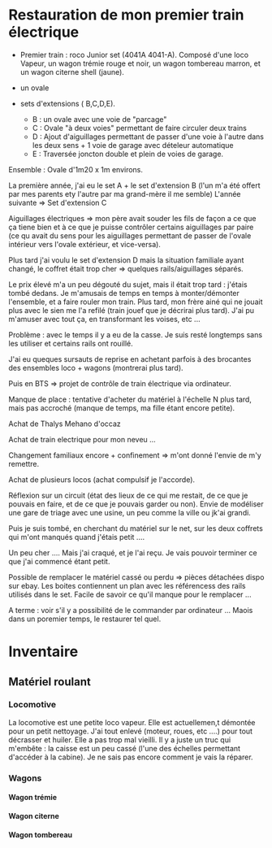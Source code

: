 # Restauration de mon premier train électrique

- Premier train : roco Junior set (4041A 4041-A). Composé d'une loco Vapeur, un wagon trémie rouge et noir, un wagon tombereau marron, et un wagon citerne shell (jaune).
- un ovale
- sets d'extensions ( B,C,D,E).

  * B : un ovale avec une voie de "parcage"
  * C : Ovale "à deux voies" permettant de faire circuler deux trains
  * D : Ajout d'aiguillages permettant de passer d'une voie à l'autre dans les deux sens + 1 voie de garage avec dételeur automatique
  * E : Traversée joncton double et plein de voies de  garage.

Ensemble : Ovale d'1m20 x 1m environs.

La première année, j'ai eu le set A + le set d'extension B (l'un m'a été offert par mes parents ety l'autre par ma grand-mère il me semble)
L'année suivante => Set d'extension C

Aiguillages électriques => mon père avait souder les fils de façon a ce que ça tiene bien et à ce que je puisse contrôler certains  aiguillages par paire (ce qu avait du sens pour les aiguillages permettant de passer de l'ovale intérieur vers l'ovale extérieur, et vice-versa).

Plus tard j'ai voulu le set d'extension D mais la situation familiale ayant changé, le coffret était trop cher => quelques rails/aiguillages séparés.

Le prix élevé m'a un peu dégouté du sujet, mais il était trop tard : j'étais tombé dedans. Je m'amusais de temps en temps à monter/démonter l'ensemble, et a faire rouler mon train. Plus tard, mon frère ainé qui ne jouait plus avec le sien me l'a refilé (train jouef que je décrirai plus tard). J'ai pu m'amuser avec tout ça, en transformant les voises, etc ...


Problème : avec le temps il y a eu de la casse. Je suis resté longtemps sans les utiliser et certains rails ont rouillé.

J'ai eu queques sursauts de reprise en achetant parfois à des brocantes des ensembles loco + wagons (montrerai plus tard). 

Puis en BTS => projet de contrôle de train électrique via ordinateur.

Manque de place : tentative d'acheter du matériel à l'échelle N plus tard, mais pas accroché (manque de temps, ma fille étant encore petite).

Achat de Thalys Mehano d'occaz 

Achat de train electrique pour mon neveu ...


Changement familiaux encore + confinement => m'ont donné l'envie de m'y remettre.

Achat de plusieurs locos (achat compulsif je l'accorde).

Réflexion sur un circuit (état des lieux de ce qui me restait, de ce que je pouvais en faire, et de ce que je pouvais garder ou non). Envie de modéliser une gare de triage avec une usine, un peu comme la ville ou jk'ai grandi.

Puis je suis tombé, en cherchant du matériel sur le net, sur les deux coffrets qui m'ont manqués quand j'étais petit ....

Un peu cher .... Mais j'ai craqué, et je l'ai reçu. Je vais pouvoir terminer ce que j'ai commencé étant petit.

Possible de remplacer le matériel cassé ou perdu => pièces détachées dispo sur ebay. Les boites contiennent un plan avec les référencess des rails utilisés dans le set. Facile de savoir ce qu'il manque pour le remplacer ...

A terme : voir s'il y a possibilité de le commander par ordinateur ... Maois dans un poremier temps, le restaurer tel quel.

# Inventaire 

## Matériel roulant

### Locomotive

La locomotive est une petite loco vapeur. Elle est actuellemen,t démontée pour un petit nettoyage. J'ai tout enlevé (moteur, roues, etc ....)  pour tout décrasser et huiler. Elle a pas trop mal vieilli. Il y a juste un truc qui m'embête : la caisse est un peu cassé (l'une des échelles permettant d'accéder à la cabine). Je ne sais pas encore comment je vais la réparer.

### Wagons

#### Wagon trémie

#### Wagon citerne

#### Wagon tombereau



